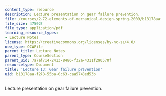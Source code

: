```yaml
---
content_type: resource
description: Lecture presentation on gear failure prevention.
file: /courses/2-72-elements-of-mechanical-design-spring-2009/b13178aaf27855ba0c63caa5740ed53b_MIT2_72s09_lec13.pdf
file_size: 475027
file_type: application/pdf
learning_resource_types:
- Lecture Notes
license: https://creativecommons.org/licenses/by-nc-sa/4.0/
ocw_type: OCWFile
parent_title: Lecture Notes
parent_type: CourseSection
parent_uid: 7a7ef714-2413-8486-f32a-4311f290570f
resourcetype: Document
title: 'Lecture 13: Gear failure prevention'
uid: b13178aa-f278-55ba-0c63-caa5740ed53b
---
```

Lecture presentation on gear failure prevention.